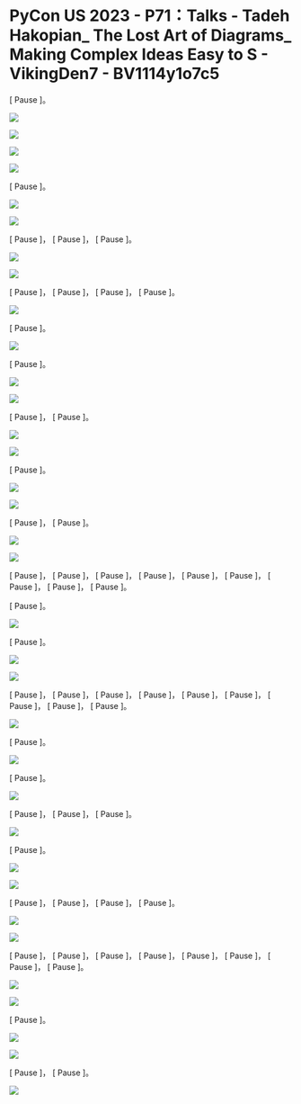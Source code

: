 # PyCon US 2023 - P71：Talks - Tadeh Hakopian_ The Lost Art of Diagrams_ Making Complex Ideas Easy to S - VikingDen7 - BV1114y1o7c5

 [ Pause ]。

![](img/07248a8e694d2e7273dfcb815020bced_1.png)

![](img/07248a8e694d2e7273dfcb815020bced_2.png)

![](img/07248a8e694d2e7273dfcb815020bced_3.png)

![](img/07248a8e694d2e7273dfcb815020bced_4.png)

 [ Pause ]。

![](img/07248a8e694d2e7273dfcb815020bced_6.png)

![](img/07248a8e694d2e7273dfcb815020bced_7.png)

 [ Pause ]， [ Pause ]， [ Pause ]。

![](img/07248a8e694d2e7273dfcb815020bced_9.png)

![](img/07248a8e694d2e7273dfcb815020bced_10.png)

 [ Pause ]， [ Pause ]， [ Pause ]， [ Pause ]。

![](img/07248a8e694d2e7273dfcb815020bced_12.png)

 [ Pause ]。

![](img/07248a8e694d2e7273dfcb815020bced_14.png)

 [ Pause ]。

![](img/07248a8e694d2e7273dfcb815020bced_16.png)

![](img/07248a8e694d2e7273dfcb815020bced_17.png)

 [ Pause ]， [ Pause ]。

![](img/07248a8e694d2e7273dfcb815020bced_19.png)

![](img/07248a8e694d2e7273dfcb815020bced_20.png)

 [ Pause ]。

![](img/07248a8e694d2e7273dfcb815020bced_22.png)

![](img/07248a8e694d2e7273dfcb815020bced_23.png)

 [ Pause ]， [ Pause ]。

![](img/07248a8e694d2e7273dfcb815020bced_25.png)

![](img/07248a8e694d2e7273dfcb815020bced_26.png)

 [ Pause ]， [ Pause ]， [ Pause ]， [ Pause ]， [ Pause ]， [ Pause ]， [ Pause ]， [ Pause ]， [ Pause ]。

 [ Pause ]。

![](img/07248a8e694d2e7273dfcb815020bced_28.png)

 [ Pause ]。

![](img/07248a8e694d2e7273dfcb815020bced_30.png)

![](img/07248a8e694d2e7273dfcb815020bced_31.png)

 [ Pause ]， [ Pause ]， [ Pause ]， [ Pause ]， [ Pause ]， [ Pause ]， [ Pause ]， [ Pause ]， [ Pause ]。



![](img/07248a8e694d2e7273dfcb815020bced_33.png)

 [ Pause ]。

![](img/07248a8e694d2e7273dfcb815020bced_35.png)

 [ Pause ]。

![](img/07248a8e694d2e7273dfcb815020bced_37.png)

 [ Pause ]， [ Pause ]， [ Pause ]。

![](img/07248a8e694d2e7273dfcb815020bced_39.png)

 [ Pause ]。

![](img/07248a8e694d2e7273dfcb815020bced_41.png)

![](img/07248a8e694d2e7273dfcb815020bced_42.png)

 [ Pause ]， [ Pause ]， [ Pause ]， [ Pause ]。

![](img/07248a8e694d2e7273dfcb815020bced_44.png)

![](img/07248a8e694d2e7273dfcb815020bced_45.png)

 [ Pause ]， [ Pause ]， [ Pause ]， [ Pause ]， [ Pause ]， [ Pause ]， [ Pause ]， [ Pause ]。



![](img/07248a8e694d2e7273dfcb815020bced_47.png)

![](img/07248a8e694d2e7273dfcb815020bced_48.png)

 [ Pause ]。

![](img/07248a8e694d2e7273dfcb815020bced_50.png)

![](img/07248a8e694d2e7273dfcb815020bced_51.png)

 [ Pause ]， [ Pause ]。

![](img/07248a8e694d2e7273dfcb815020bced_53.png)